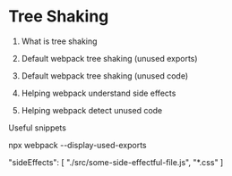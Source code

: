 # Tree Shaking

1. What is tree shaking

2. Default webpack tree shaking (unused exports)

3. Default webpack tree shaking (unused code)

4. Helping webpack understand side effects

5. Helping webpack detect unused code





Useful snippets

npx webpack --display-used-exports

"sideEffects": [
  "./src/some-side-effectful-file.js",
  "*.css"
]

